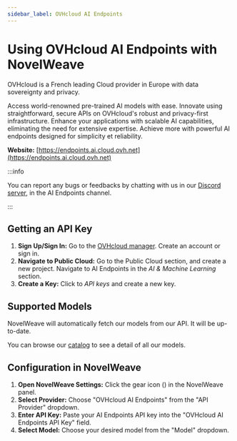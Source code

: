 ```yaml
---
sidebar_label: OVHcloud AI Endpoints
---
```


# Using OVHcloud AI Endpoints with NovelWeave

OVHcloud is a French leading Cloud provider in Europe with data sovereignty and privacy.

Access world-renowned pre-trained AI models with ease. Innovate using straightforward, secure APIs on OVHcloud's robust and privacy-first infrastructure. Enhance your applications with scalable AI capabilities, eliminating the need for extensive expertise. Achieve more with powerful AI endpoints designed for simplicity et reliability.

**Website:** [https://endpoints.ai.cloud.ovh.net](https://endpoints.ai.cloud.ovh.net)

:::info

You can report any bugs or feedbacks by chatting with us in our [Discord server](https://discord.gg/ovhcloud), in the AI Endpoints channel.

:::

## Getting an API Key

1.  **Sign Up/Sign In:** Go to the [OVHcloud manager](https://www.ovh.com/manager). Create an account or sign in.
2.  **Navigate to Public Cloud:** Go to the Public Cloud section, and create a new project. Navigate to AI Endpoints in the _AI & Machine Learning_ section.
3.  **Create a Key:** Click to _API keys_ and create a new key.

## Supported Models

NovelWeave will automatically fetch our models from our API. It will be up-to-date.

You can browse our [catalog](https://endpoints.ai.cloud.ovh.net/catalog) to see a detail of all our models.

## Configuration in NovelWeave

1.  **Open NovelWeave Settings:** Click the gear icon (<Codicon name="gear" />) in the NovelWeave panel.
2.  **Select Provider:** Choose "OVHcloud AI Endpoints" from the "API Provider" dropdown.
3.  **Enter API Key:** Paste your AI Endpoints API key into the "OVHcloud AI Endpoints API Key" field.
4.  **Select Model:** Choose your desired model from the "Model" dropdown.
